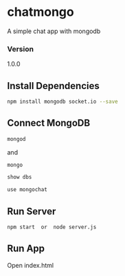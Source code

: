 # chatmongo
A simple chat app with mongodb

### Version
1.0.0

## Install Dependencies
```bash
npm install mongodb socket.io --save
```

## Connect MongoDB
```bash
mongod
```
and

```bash
mongo

show dbs

use mongochat
```

## Run Server
```bash
npm start  or  node server.js
```

## Run App
Open index.html
